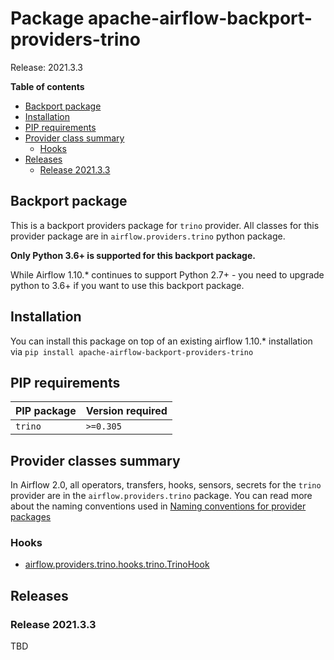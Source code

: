 <!--
 Licensed to the Apache Software Foundation (ASF) under one
 or more contributor license agreements.  See the NOTICE file
 distributed with this work for additional information
 regarding copyright ownership.  The ASF licenses this file
 to you under the Apache License, Version 2.0 (the
 "License"); you may not use this file except in compliance
 with the License.  You may obtain a copy of the License at

   http://www.apache.org/licenses/LICENSE-2.0

 Unless required by applicable law or agreed to in writing,
 software distributed under the License is distributed on an
 "AS IS" BASIS, WITHOUT WARRANTIES OR CONDITIONS OF ANY
 KIND, either express or implied.  See the License for the
 specific language governing permissions and limitations
 under the License.
 -->


# Package apache-airflow-backport-providers-trino

Release: 2021.3.3

**Table of contents**

- [Backport package](#backport-package)
- [Installation](#installation)
- [PIP requirements](#pip-requirements)
- [Provider class summary](#provider-classes-summary)
    - [Hooks](#hooks)
- [Releases](#releases)
    - [Release 2021.3.3](#release-202133)

## Backport package

This is a backport providers package for `trino` provider. All classes for this provider package
are in `airflow.providers.trino` python package.

**Only Python 3.6+ is supported for this backport package.**

While Airflow 1.10.* continues to support Python 2.7+ - you need to upgrade python to 3.6+ if you
want to use this backport package.

## Installation

You can install this package on top of an existing airflow 1.10.* installation via
`pip install apache-airflow-backport-providers-trino`

## PIP requirements

| PIP package | Version required |
|:------------|:-----------------|
| `trino`     | `>=0.305`        |

## Provider classes summary

In Airflow 2.0, all operators, transfers, hooks, sensors, secrets for the `trino` provider
are in the `airflow.providers.trino` package. You can read more about the naming conventions used
in [Naming conventions for provider packages](https://github.com/apache/airflow/blob/master/CONTRIBUTING.rst#naming-conventions-for-provider-packages)


### Hooks

* [airflow.providers.trino.hooks.trino.TrinoHook](airflow/providers/trino/hooks/trino.py)

## Releases
### Release 2021.3.3
TBD
